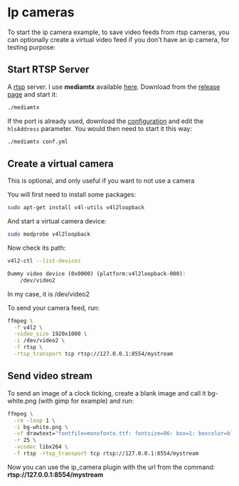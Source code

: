 # Ip cameras
To start the ip camera example, to save video feeds from rtsp cameras, you can optionally create a virtual video feed if you don't have an ip camera, for testing purpose:

## Start RTSP Server
A [rtsp](https://www.wikiwand.com/en/Real_Time_Streaming_Protocol) server. I use **mediamtx** available [here](https://github.com/aler9/mediamtx/releases). Download from the [release page](https://github.com/aler9/mediamtx/releases) and start it:

```bash
./mediamtx
```

If the port is already used, download the [configuration](https://github.com/aler9/mediamtx/blob/main/mediamtx.yml) and edit the `hlsAddress` parameter. You would then need to start it this way:

```bash
./mediamtx conf.yml
```

## Create a virtual camera
This is optional, and only useful if you want to not use a camera

You will first need to install some packages:

```bash
sudo apt-get install v4l-utils v4l2loopback
```

And start a virtual camera device:

```bash
sudo modprobe v4l2loopback
```

Now check its path:
```bash
v4l2-ctl --list-devices

Dummy video device (0x0000) (platform:v4l2loopback-000):
	/dev/video2
```

In my case, it is /dev/video2

To send your camera feed, run:
```bash
ffmpeg \
  -f v4l2 \
  -video_size 1920x1080 \
  -i /dev/video2 \
  -f rtsp \
  -rtsp_transport tcp rtsp://127.0.0.1:8554/mystream
```

## Send video stream

To send an image of a clock ticking, create a blank image and call it bg-white.png (with gimp for example) and run:
```bash
ffmpeg \
  -re -loop 1 \
  -i bg-white.png \
  -vf drawtext="fontfile=monofonto.ttf: fontsize=96: box=1: boxcolor=black@0.75: boxborderw=5: fontcolor=white: x=(w-text_w)/2: y=((h-text_h)/2)+((h-text_h)/4): text='%{gmtime\:%H\\\\\:%M\\\\\:%S}'" \
  -r 25 \
  -vcodec libx264 \
  -f rtsp -rtsp_transport tcp rtsp://127.0.0.1:8554/mystream
```

Now you can use the ip_camera plugin with the url from the command: **rtsp://127.0.0.1:8554/mystream**
